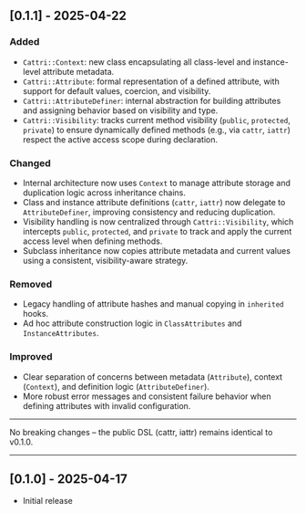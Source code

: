 ## [0.1.1] - 2025-04-22

### Added

- `Cattri::Context`: new class encapsulating all class-level and instance-level attribute metadata.
- `Cattri::Attribute`: formal representation of a defined attribute, with support for default values, coercion, and visibility.
- `Cattri::AttributeDefiner`: internal abstraction for building attributes and assigning behavior based on visibility and type.
- `Cattri::Visibility`: tracks current method visibility (`public`, `protected`, `private`) to ensure dynamically defined methods (e.g., via `cattr`, `iattr`) respect the active access scope during declaration.

### Changed

- Internal architecture now uses `Context` to manage attribute storage and duplication logic across inheritance chains.
- Class and instance attribute definitions (`cattr`, `iattr`) now delegate to `AttributeDefiner`, improving consistency and reducing duplication.
- Visibility handling is now centralized through `Cattri::Visibility`, which intercepts `public`, `protected`, and `private` to track and apply the current access level when defining methods.
- Subclass inheritance now copies attribute metadata and current values using a consistent, visibility-aware strategy.

### Removed

- Legacy handling of attribute hashes and manual copying in `inherited` hooks.
- Ad hoc attribute construction logic in `ClassAttributes` and `InstanceAttributes`.

### Improved

- Clear separation of concerns between metadata (`Attribute`), context (`Context`), and definition logic (`AttributeDefiner`).
- More robust error messages and consistent failure behavior when defining attributes with invalid configuration.

---

No breaking changes – the public DSL (cattr, iattr) remains identical to v0.1.0.

---

## [0.1.0] - 2025-04-17

- Initial release
